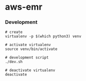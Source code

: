 # aws-emr

### Development

```
# create
virtualenv -p $(which python3) venv

# activate virtualenv
source venv/bin/activate

# development script
./dev.sh

# deactivate virtualenv
deactivate
```
